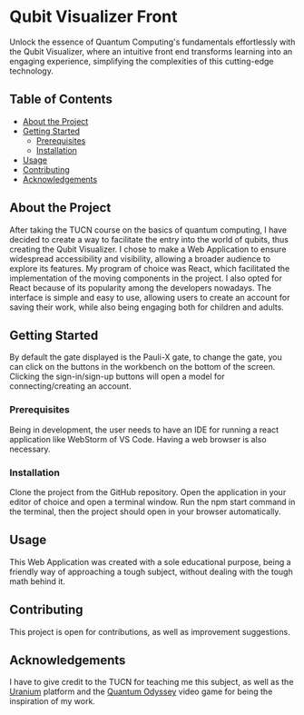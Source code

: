 # Qubit Visualizer Front

Unlock the essence of Quantum Computing's fundamentals effortlessly with the Qubit Visualizer, where an intuitive front end transforms learning into an engaging experience, simplifying the complexities of this cutting-edge technology.

## Table of Contents
- [About the Project](#about-the-project)
- [Getting Started](#getting-started)
  - [Prerequisites](#prerequisites)
  - [Installation](#installation)
- [Usage](#usage)
- [Contributing](#contributing)
- [Acknowledgements](#acknowledgements)

## About the Project

After taking the TUCN course on the basics of quantum computing, I have decided to create a way to facilitate the entry into the world of qubits, thus creating the Qubit Visualizer. I chose to make a Web Application to ensure widespread accessibility and visibility, allowing a broader audience to explore its features. My program of choice was React, which facilitated the implementation of the moving components in the project. I also opted for React because of its popularity among the developers nowadays. The interface is simple and easy to use, allowing users to create an account for saving their work, while also being engaging both for children and adults.

## Getting Started

By default the gate displayed is the Pauli-X gate, to change the gate, you can click on the buttons in the workbench on the bottom of the screen. Clicking the sign-in/sign-up buttons will open a model for connecting/creating an account.

### Prerequisites

Being in development, the user needs to have an IDE for running a react application like
WebStorm of VS Code. Having a web browser is also necessary.
### Installation

Clone the project from the GitHub repository. Open the application in your editor of choice and open a terminal window. Run the npm start command in the terminal, then the project should open in your browser automatically. 

## Usage

This Web Application was created with a sole educational purpose, being a friendly way of approaching a tough subject, without dealing with the tough math behind it.

## Contributing

This project is open for contributions, as well as improvement suggestions.


## Acknowledgements

I have to give credit to the TUCN for teaching me this subject, as well as the [Uranium](https://uranium.transilvania-quantum.org/)  platform and the [Quantum Odyssey](https://www.quarksinteractive.com/)  video game for being the inspiration of my work.
